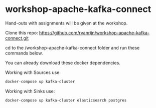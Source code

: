 # workshop-apache-kafka-connect

Hand-outs with assignments will be given at the workshop.

Clone this repo: https://github.com/rvanrijn/workshop-apache-kafka-connect.git

cd to the /workshop-apache-kafka-connect folder and run these commands below.

You can already download these docker dependencies.

Working with Sources use:

```bash
docker-compose up kafka-cluster
```

Working with Sinks use:
```bash
docker-compose up kafka-cluster elasticsearch postgres
```
